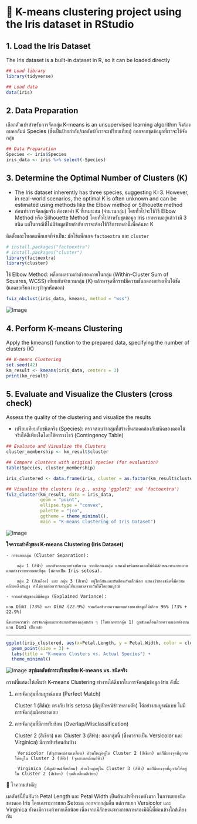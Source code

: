 # 🌺 K-means clustering project using the Iris dataset in RStudio
## 1. Load the Iris Dataset
The Iris dataset is a built-in dataset in R, so it can be loaded directly
```r
## Load library
library(tidyverse)

## Load data
data(iris)
```
## 2. Data Preparation
เลือกตัวแปรสำหรับการจัดกลุ่ม K-means is an unsupervised learning algorithm จึงต้องลบคอลัมน์ Species (ซึ่งเป็นป้ายกำกับ/ผลลัพธ์ที่เราจะเปรียบเทียบ) ออกจากชุดข้อมูลที่เราจะใช้จัดกลุ่ม
```r
## Data Preparation
Species <- iris$Species
iris_data <- iris %>% select(-Species)
```
## 3. Determine the Optimal Number of Clusters (K)
- The Iris dataset inherently has three species, suggesting K=3. However, in real-world scenarios, the optimal K is often unknown and can be estimated using methods like the Elbow method or Silhouette method
- ก่อนทำการจัดกลุ่มจริง ต้องหาค่า K ที่เหมาะสม (จำนวนกลุ่ม) โดยทั่วไปจะใช้วิธี Elbow Method หรือ Silhouette Method โดยทั่วไปสำหรับชุดข้อมูล Iris เราทราบอยู่แล้วว่ามี 3 ชนิด แต่ในกรณีที่ไม่มีข้อมูลป้ายกำกับ เราจะต้องใช้วิธีการเหล่านี้เพื่อค้นหา K

ติดตั้งและโหลดแพ็กเกจที่จำเป็น: มักใช้แพ็กเกจ `factoextra` และ `cluster`
```r
# install.packages("factoextra")
# install.packages("cluster")
library(factoextra)
library(cluster)
```
ใช้ Elbow Method: พล็อตผลรวมกำลังสองภายในกลุ่ม (Within-Cluster Sum of Squares, WCSS) เทียบกับจำนวนกลุ่ม (K) แล้วหาจุดที่กราฟมีความชันลดลงอย่างเห็นได้ชัด (แอดขอเรียกง่ายๆว่าจุกหักศอก)
```r
fviz_nbclust(iris_data, kmeans, method = "wss")
```
![Image](https://github.com/user-attachments/assets/b72c08b1-02d3-4c19-b1ad-2769cb056b39)

## 4. Perform K-means Clustering
Apply the kmeans() function to the prepared data, specifying the number of clusters (K)
```r
## K-means Clustering
set.seed(42)
km_result <- kmeans(iris_data, centers = 3)
print(km_result)
```
## 5. Evaluate and Visualize the Clusters (cross check)
Assess the quality of the clustering and visualize the results
- เปรียบเทียบกับชนิดจริง (Species): ตรวจสอบว่ากลุ่มที่สร้างขึ้นสอดคล้องกับชนิดของดอกไม้จริงได้ดีเพียงใดโดยใช้ตารางไขว้ (Contingency Table)
```r
## Evaluate and Visualize the Clusters
cluster_membership <- km_result$cluster

## Compare clusters with original species (for evaluation)
table(Species, cluster_membership)

iris_clustered <- data.frame(iris, cluster = as.factor(km_result$cluster))
```
```r
## Visualize the clusters (e.g., using 'ggplot2' and 'factoextra')
fviz_cluster(km_result, data = iris_data, 
             geom = "point",
             ellipse.type = "convex",
             palette = "jco",
             ggtheme = theme_minimal(),
             main = "K-means Clustering of Iris Dataset")
```
![Image](https://github.com/user-attachments/assets/4039711e-00eb-412a-8c39-7b223bcf4c4a)

**ใจความสำคัญของ K-means Clustering (Iris Dataset)**

    - การแยกกลุ่ม (Cluster Separation):

        กลุ่ม 1 (สีฟ้า) แยกตัวออกมาอย่างชัดเจน จากอีกสองกลุ่ม แสดงถึงชนิดของดอกไม้ที่มีลักษณะทางกายภาพแตกต่างจากพวกมากที่สุด (มักจะเป็น Iris setosa).

        กลุ่ม 2 (สีเหลือง) และ กลุ่ม 3 (สีเทา) อยู่ใกล้กันและทับซ้อนกันเล็กน้อย แสดงว่าสองชนิดนี้มีความคล้ายคลึงกันสูง ทำให้ยากต่อการจัดกลุ่มให้แยกขาดจากกันได้โดยสมบูรณ์

    - ความสำคัญของมิติข้อมูล (Explained Variance):

    แกน Dim1 (73%) และ Dim2 (22.9%) รวมกันอธิบายความแตกต่างของข้อมูลได้เกือบ 96% (73% + 22.9%)

    นี่หมายความว่า การจัดกลุ่มและการแยกตัวของกลุ่มหลัก ๆ (โดยเฉพาะกลุ่ม 1) ถูกขับเคลื่อนด้วยความแตกต่างบนแกน Dim1 เป็นหลัก
---
```r
ggplot(iris_clustered, aes(x=Petal.Length, y = Petal.Width, color = cluster, shape = Species)) +
  geom_point(size = 3) +
  labs(title = "K-means Clusters vs. Actual Species") +
  theme_minimal()
```
![Image](https://github.com/user-attachments/assets/2682b1d6-96fe-4dbc-a3dd-63349408905e)
**สรุปผลลัพธ์การเปรียบเทียบ K-means vs. ชนิดจริง**

กราฟนี้แสดงให้เห็นว่า K-means Clustering ทำงานได้ดีมากในการจัดกลุ่มข้อมูล Iris ดังนี้:

1. การจัดกลุ่มที่สมบูรณ์แบบ (Perfect Match)

    Cluster 1 (สีส้ม): ตรงกับ Iris setosa (สัญลักษณ์ข้าวหลามตัด) ได้อย่างสมบูรณ์แบบ ไม่มีการจัดกลุ่มผิดพลาดเลย

2. การจัดกลุ่มที่มีการทับซ้อน (Overlap/Misclassification)

    Cluster 2 (สีเขียว) และ Cluster 3 (สีฟ้า): สองกลุ่มนี้ (ซึ่งควรจะเป็น Versicolor และ Virginica) มีการทับซ้อนกันบ้าง

        Versicolor (สัญลักษณ์สามเหลี่ยม) ส่วนใหญ่อยู่ใน Cluster 2 (สีเขียว) แต่ก็มีบางจุดที่ถูกจัดให้อยู่ใน Cluster 3 (สีฟ้า) (จุดสามเหลี่ยมสีฟ้า)

        Virginica (สัญลักษณ์สี่เหลี่ยม) ส่วนใหญ่อยู่ใน Cluster 3 (สีฟ้า) แต่ก็มีบางจุดที่ถูกจัดให้อยู่ใน Cluster 2 (สีเขียว) (จุดสี่เหลี่ยมสีเขียว)

🔑 ใจความสำคัญ

ผลลัพธ์นี้ยืนยันว่า Petal Length และ Petal Width เป็นตัวแปรที่ทรงพลังมาก ในการแยกชนิดของดอก Iris โดยเฉพาะการแยก Setosa ออกจากกลุ่มอื่น แต่การแยก Versicolor และ Virginica ยังคงมีความท้าทายเล็กน้อย เนื่องจากมีลักษณะทางกายภาพสองมิตินี้ที่ค่อนข้างใกล้เคียงกัน
